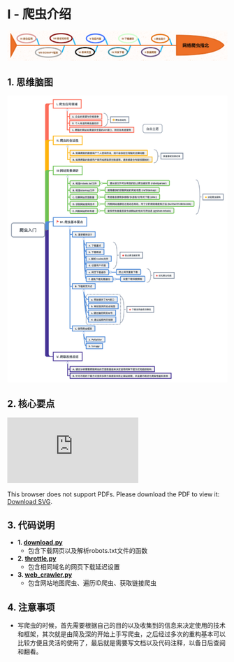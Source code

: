 # I - 爬虫介绍

<p align=center>
  <a href="https://github.com/EscapeLife/DotFiles.git">
    <img src="https://github.com/EscapeLife/web-crawler-guide/blob/master/images/%E7%BD%91%E7%BB%9C%E7%88%AC%E8%99%AB%E6%8C%87%E5%8C%97.png" >
  </a>
</p>

## 1. 思维脑图

<p align=center>
  <a href="https://github.com/EscapeLife/DotFiles.git">
    <img src="https://github.com/EscapeLife/web-crawler-guide/blob/master/images/%E7%88%AC%E8%99%AB%E5%85%A5%E9%97%A8-1.png" >
  </a>
</p>

## 2. 核心要点

<object data="https://github.com/EscapeLife/web-crawler-guide/blob/master/images/%E7%88%AC%E8%99%AB%E5%85%A5%E9%97%A8-2.pdf" width="700px" height="700px">
    <embed src="https://github.com/EscapeLife/web-crawler-guide/blob/master/images/%E7%88%AC%E8%99%AB%E5%85%A5%E9%97%A8-2.pdf">
        <p>This browser does not support PDFs. Please download the PDF to view it: <a href="https://github.com/EscapeLife/web-crawler-guide/blob/master/images/%E7%88%AC%E8%99%AB%E5%85%A5%E9%97%A8-2.svg">Download SVG</a>.</p>
    </embed>
</object>

## 3. 代码说明

- **1. [download.py](https://github.com/EscapeLife/web-crawler-guide/blob/master/content/chp1/download.py)**
  - 包含下载网页以及解析robots.txt文件的函数
- **2. [throttle.py](https://github.com/EscapeLife/web-crawler-guide/blob/master/content/chp1/throttle.py)**
  - 包含相同域名的网页下载延迟设置
- **3. [web_crawler.py](https://github.com/EscapeLife/web-crawler-guide/blob/master/content/chp1/web_crawler.py)**
  - 包含网站地图爬虫、遍历ID爬虫、获取链接爬虫

## 4. 注意事项

- 写爬虫的时候，首先需要根据自己的目的以及收集到的信息来决定使用的技术和框架，其次就是由简及深的开始上手写爬虫，之后经过多次的重构基本可以比较方便且灵活的使用了，最后就是需要写文档以及代码注释，以备日后查阅和翻看。
